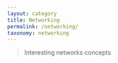 ```yaml
---
layout: category
title: Networking
permalink: /networking/
taxonomy: networking
---
```

>Interesting networks concepts
